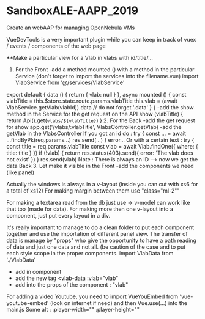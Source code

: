 # SandboxALE-AAPP_2019
Create an webAAP for managing OpenNebula VMs

VueDevTools is a very important plugin while you can keep in track of vuex / events / components of the web page

**Make a particular view for a Vlab in vlabs with id/title/...
1. For the Front
-add a method mounted () with a method in the particular Service (don't forget to import the services into the filename.vue)
import VlabService from '@/services/VlabService'

export default {
  data () {
    return {
      vlab: null
    }
  },
  async mounted () {
    const vlabTitle = this.$store.state.route.params.vlabTitle
    this.vlab = (await VlabService.getVlab(vlabId)).data // do not forget '.data'
  }
}
-add the show method in the Service for the get request on the API
show (vlabTitle) {
  return Api().get(`vlabs/${vlabTitle}`)
}
2. For the Back
-add the get request for show
app.get('/vlabs/:vlabTitle',
    VlabsController.getVlab)
-add the getVlab in the VlabsController
If you got an id do :
try {
  const ... = await ...findByPk(req.params...)
  res.send(...)
} error...
Or with a certain text :
try {
  const title = req.params.vlabTitle
  const vlab = await Vlab.findOne({
    where: {
      title: title
    }
  })
  if (!vlab) {
    return res.status(403).send({
      error: 'The vlab does not exist'
    })
  }
  res.send(vlab)
Note : There is always an ID
--> now we get the data Back
3. Let make it visible in the Front
-add the components we need (like panel)

Actually the windows is always in a v-layout (inside you can cut with xs6 for a total of xs12)
For making margin between them use "class="ml-2""

For making a textarea read from the db just use <texxarea readonly v-model="name.obj"></textarea>
-> v-model can work like that too (made for data).
For making more then one v-layout into a component, just put every layout in a div.

It's really important to manage to do a clean folder to put each component together and use the importation of different panel view. The transfer of data is manage by "props" who give the opportunity to have a path reading of data and just one data and not all. (be caution of the case and to put each style scope in the proper components.
import VlabData from './VlabData'
+ add in component
+ add the new tag <vlab-data :vlab="vlab"
+ add into the props of the component : "vlab"

For adding a video Youtube, you need to import VueYouEmbed from 'vue-youtube-embed' (look on internet if need) and then Vue.use(...) into the main.js
Some alt : :player-width="" :player-height=""
